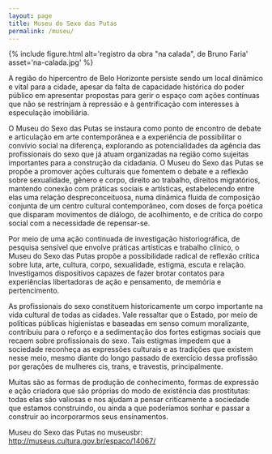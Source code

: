 ```yaml
---
layout: page
title: Museu do Sexo das Putas
permalink: /museu/
---
```


{% include figure.html alt='registro da obra "na calada", de Bruno Faria' asset='na-calada.jpg' %}

A região do hipercentro de Belo Horizonte persiste sendo um local dinâmico e
vital para a cidade, apesar da falta de capacidade histórica do poder público
em apresentar propostas  para gerir o espaço com ações contínuas que não se
restrinjam à repressão e à gentrificação com interesses à especulação
imobiliária.

O Museu do Sexo das Putas se instaura como ponto de encontro de debate e
articulação em arte contemporânea e a experiência de possibilitar o convívio
social na diferença, explorando as potencialidades da agência das profissionais
do sexo que já atuam organizadas na região como sujeitas importantes para a
construção da cidadania.  O Museu do Sexo das Putas se propõe a promover ações
culturais que fomentem o debate e a reflexão sobre sexualidade, gênero e corpo,
direito ao trabalho, direitos migratórios, mantendo conexão com práticas
sociais e artísticas, estabelecendo entre elas uma relação despreconceituosa,
numa dinâmica fluida de composição conjunta de um centro cultural
contemporâneo, com doses de força poética que disparam movimentos de diálogo,
de acolhimento, e de crítica do corpo social com a necessidade de repensar-se.

Por meio de uma ação continuada de investigação historiográfica, de pesquisa
sensível que envolve práticas artísticas e trabalho clínico, o Museu do Sexo
das Putas propõe a possibilidade radical de reflexão crítica sobre luta, arte,
cultura, corpo, sexualidade, estigma, escuta e relação. Investigamos
dispositivos capazes de fazer brotar contatos para experiências libertadoras de
ação e pensamento, de memória e pertencimento.

As profissionais do sexo constituem historicamente um corpo importante na vida
cultural de todas as cidades. Vale ressaltar que o Estado, por meio de
políticas públicas higienistas e baseadas em senso comum moralizante,
contribuiu para o reforço e a sedimentação dos fortes estigmas sociais que
recaem sobre profissionais do sexo. Tais estigmas impedem que a sociedade
reconheça as expressões culturais e as tradições que existem nesse meio, mesmo
diante do longo passado de exercício dessa profissão por gerações de mulheres
cis, trans, e travestis, principalmente.

Muitas são as formas de produção de conhecimento, formas de expressão e ação
criadora que são próprias do modo de existência das prostitutas: todas elas são
valiosas e nos ajudam a pensar criticamente a sociedade que estamos
construindo, ou ainda a que poderíamos sonhar e passar a construir ao
incorporarmos seus ensinamentos.

Museu do Sexo das Putas no museusbr:  
<http://museus.cultura.gov.br/espaco/14067/>
